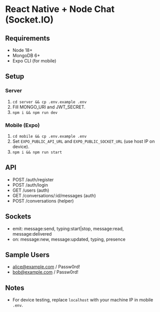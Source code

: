 # React Native + Node Chat (Socket.IO)

## Requirements
- Node 18+
- MongoDB 6+
- Expo CLI (for mobile)

## Setup
### Server
1. `cd server && cp .env.example .env`
2. Fill MONGO_URI and JWT_SECRET.
3. `npm i && npm run dev`

### Mobile (Expo)
1. `cd mobile && cp .env.example .env`
2. Set `EXPO_PUBLIC_API_URL` and `EXPO_PUBLIC_SOCKET_URL` (use host IP on device).
3. `npm i && npm run start`

## API
- POST /auth/register
- POST /auth/login
- GET /users (auth)
- GET /conversations/:id/messages (auth)
- POST /conversations (helper)

## Sockets
- emit: message:send, typing:start|stop, message:read, message:delivered
- on: message:new, message:updated, typing, presence

## Sample Users
- alice@example.com / Passw0rd!
- bob@example.com / Passw0rd!

## Notes
- For device testing, replace `localhost` with your machine IP in mobile `.env`.
